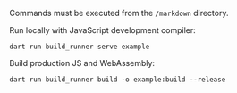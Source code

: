 Commands must be executed from the `/markdown` directory.

Run locally with JavaScript development compiler:

```console
dart run build_runner serve example
```

Build production JS and WebAssembly:

```console
dart run build_runner build -o example:build --release
```
